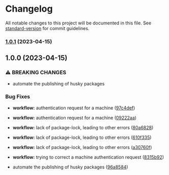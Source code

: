 # Changelog

All notable changes to this project will be documented in this file. See [standard-version](https://github.com/conventional-changelog/standard-version) for commit guidelines.

### [1.0.1](https://github.com/mokkapps/changelog-generator-demo/compare/v1.0.0...v1.0.1) (2023-04-15)

## 1.0.0 (2023-04-15)

### ⚠ BREAKING CHANGES

- automate the publishing of husky packages

### Bug Fixes

- **workflow:** authentication request for a machine ([97c4def](https://github.com/mokkapps/changelog-generator-demo/commits/97c4def13797678bb16edd56306027f4deaac5e3))
- **workflow:** authentication request for a machine ([09222aa](https://github.com/mokkapps/changelog-generator-demo/commits/09222aaa663ca95abbe3fb516d5c70f4a0ad31f0))
- **workflow:** lack of package-lock, leading to other errors ([80a6828](https://github.com/mokkapps/changelog-generator-demo/commits/80a682807a7ce38a21e124d53bd4f97a5975357b))
- **workflow:** lack of package-lock, leading to other errors ([610f335](https://github.com/mokkapps/changelog-generator-demo/commits/610f335a44f1b50ea8e461f0763d857787d15210))
- **workflow:** lack of package-lock, leading to other errors ([a30760f](https://github.com/mokkapps/changelog-generator-demo/commits/a30760fbd7b0b18fe98b0883edddd071bd89e5af))
- **workflow:** trying to correct a machine authentication request ([8315b92](https://github.com/mokkapps/changelog-generator-demo/commits/8315b92cbcf0fe7cf8ecb19ffe0263285bdbd0df))

- automate the publishing of husky packages ([96a8584](https://github.com/mokkapps/changelog-generator-demo/commits/96a85847356960d17eb89c3e34ecde592ce75e00))
